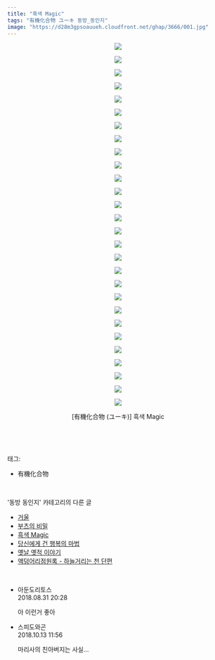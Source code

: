 ```yaml
---
title: "흑색 Magic"
tags: "有機化合物 ユーキ 동방_동인지"
image: "https://d28m3gpsoauueh.cloudfront.net/ghap/3666/001.jpg"
---
```

<div class="article">
<p style="text-align: center; clear: none; float: none;"><img src="{{ site.imgserver4 }}/ghap/3666/001.jpg"/></p>
<p style="text-align: center; clear: none; float: none;"><img src="{{ site.imgserver4 }}/ghap/3666/002.jpg"/></p>
<p style="text-align: center; clear: none; float: none;"><img src="{{ site.imgserver4 }}/ghap/3666/003.jpg"/></p>
<p style="text-align: center; clear: none; float: none;"><img src="{{ site.imgserver4 }}/ghap/3666/004.jpg"/></p>
<p style="text-align: center; clear: none; float: none;"><img src="{{ site.imgserver4 }}/ghap/3666/005.jpg"/></p>
<p style="text-align: center; clear: none; float: none;"><img src="{{ site.imgserver4 }}/ghap/3666/006.jpg"/></p>
<p style="text-align: center; clear: none; float: none;"><img src="{{ site.imgserver4 }}/ghap/3666/007.jpg"/></p>
<p style="text-align: center; clear: none; float: none;"><img src="{{ site.imgserver4 }}/ghap/3666/008.jpg"/></p>
<p style="text-align: center; clear: none; float: none;"><img src="{{ site.imgserver4 }}/ghap/3666/009.jpg"/></p>
<p style="text-align: center; clear: none; float: none;"><img src="{{ site.imgserver4 }}/ghap/3666/010.jpg"/></p>
<p style="text-align: center; clear: none; float: none;"><img src="{{ site.imgserver4 }}/ghap/3666/011.jpg"/></p>
<p style="text-align: center; clear: none; float: none;"><img src="{{ site.imgserver4 }}/ghap/3666/012.jpg"/></p>
<p style="text-align: center; clear: none; float: none;"><img src="{{ site.imgserver4 }}/ghap/3666/013.jpg"/></p>
<p style="text-align: center; clear: none; float: none;"><img src="{{ site.imgserver4 }}/ghap/3666/014.jpg"/></p>
<p style="text-align: center; clear: none; float: none;"><img src="{{ site.imgserver4 }}/ghap/3666/015.jpg"/></p>
<p style="text-align: center; clear: none; float: none;"><img src="{{ site.imgserver4 }}/ghap/3666/016.jpg"/></p>
<p style="text-align: center; clear: none; float: none;"><img src="{{ site.imgserver4 }}/ghap/3666/017.jpg"/></p>
<p style="text-align: center; clear: none; float: none;"><img src="{{ site.imgserver4 }}/ghap/3666/018.jpg"/></p>
<p style="text-align: center; clear: none; float: none;"><img src="{{ site.imgserver4 }}/ghap/3666/019.jpg"/></p>
<p style="text-align: center; clear: none; float: none;"><img src="{{ site.imgserver4 }}/ghap/3666/020.jpg"/></p>
<p style="text-align: center; clear: none; float: none;"><img src="{{ site.imgserver4 }}/ghap/3666/021.jpg"/></p>
<p style="text-align: center; clear: none; float: none;"><img src="{{ site.imgserver4 }}/ghap/3666/022.jpg"/></p>
<p style="text-align: center; clear: none; float: none;"><img src="{{ site.imgserver4 }}/ghap/3666/023.jpg"/></p>
<p style="text-align: center; clear: none; float: none;"><img src="{{ site.imgserver4 }}/ghap/3666/024.jpg"/></p>
<p style="text-align: center; clear: none; float: none;"><img src="{{ site.imgserver4 }}/ghap/3666/025.jpg"/></p>
<p style="text-align: center; clear: none; float: none;"><img src="{{ site.imgserver4 }}/ghap/3666/026.jpg"/></p>
<p style="text-align: center; clear: none; float: none;"><img src="{{ site.imgserver4 }}/ghap/3666/027.jpg"/></p>
<p style="text-align: center; clear: none; float: none;"><img src="{{ site.imgserver4 }}/ghap/3666/028.jpg"/></p>
<p style="text-align: center; clear: none; float: none;">[有機化合物 (ユーキ)] 흑색 Magic</p>
<p><br/></p>
</div><br/>
<div class="tagTrail">
<p>태그: </p>
<ul>
<li>有機化合物</li>
</ul>
</div><br/>
<div class="another">
<p>'동방 동인지' 카테고리의 다른 글</p>
<ul>
<li><a href="/ghap_3680">거울</a></li>
<li><a href="/ghap_3667">부츠의 비밀</a></li>
<li><a href="/ghap_3666">흑색 Magic</a></li>
<li><a href="/ghap_3665">당신에게 건 행복의 마법</a></li>
<li><a href="/ghap_3664">옛날 옛적 이야기</a></li>
<li><a href="/ghap_3663">액덩어리점원록 - 하늘거리는 천 단편</a></li>
</ul>
</div><br/>
<div class="cb_module cb_fluid">
<div class="cb_wrt cb_profile">
<div class="comment">
<ul>
<li class="cb_thumb_off" id="comment15322672">
<div class="cb_comment_area">
<div class="cb_info_area">
<div class="cb_section">
<span class="cb_nick_name">아둔도리토스</span>
</div>
<div class="cb_section">
<span class="cb_date">2018.08.31 20:28 </span>
</div>
</div>
<div class="cb_dsc_comment">
<p class="cb_dsc">
											아 이런거 좋아
										</p>
</div>
</div></li>
<li class="cb_thumb_off" id="comment15353999">
<div class="cb_comment_area">
<div class="cb_info_area">
<div class="cb_section">
<span class="cb_nick_name">스피도와곤</span>
</div>
<div class="cb_section">
<span class="cb_date">2018.10.13 11:56 </span>
</div>
</div>
<div class="cb_dsc_comment">
<p class="cb_dsc">
											마리사의 친아버지는 사실...
										</p>
</div>
</div></li>
</ul>
</div>
</div><!-- commentList close -->
</div><br/>
